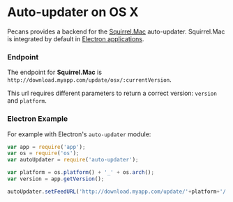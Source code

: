 # Auto-updater on OS X

Pecans provides a backend for the [Squirrel.Mac](https://github.com/Squirrel/Squirrel.Mac) auto-updater. Squirrel.Mac is integrated by default in [Electron applications](https://github.com/atom/electron).

### Endpoint

The endpoint for **Squirrel.Mac** is `http://download.myapp.com/update/osx/:currentVersion`.

This url requires different parameters to return a correct version: `version` and `platform`.

### Electron Example

For example with Electron's `auto-updater` module:

```js
var app = require('app');
var os = require('os');
var autoUpdater = require('auto-updater');

var platform = os.platform() + '_' + os.arch();
var version = app.getVersion();

autoUpdater.setFeedURL('http://download.myapp.com/update/'+platform+'/'+version);
```
